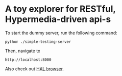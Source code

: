 A toy explorer for RESTful, Hypermedia-driven api-s
===================================================

To start the dummy server, run the following command:

```
python ./simple-testing-server
```

Then, navigate to
```
http://localhost:8000
```

Also check out [HAL browser](https://github.com/mikekelly/hal-browser).
